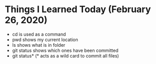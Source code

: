 # Things I Learned Today (February 26, 2020)


- cd is used as a command
- pwd shows my current location
- ls shows what is in folder
- git status shows which ones have been committed
- git status* (* acts as a wild card to commit all files)